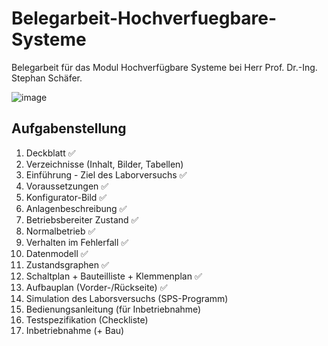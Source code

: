 # Belegarbeit-Hochverfuegbare-Systeme

Belegarbeit für das Modul Hochverfügbare Systeme bei Herr Prof. Dr.-Ing. Stephan Schäfer.

![image](https://user-images.githubusercontent.com/17433117/184536147-dcdf2da4-7cca-400c-8f49-5435cd166994.png)

## Aufgabenstellung

1. Deckblatt :white_check_mark:
2. Verzeichnisse (Inhalt, Bilder, Tabellen)
3. Einführung - Ziel des Laborversuchs :white_check_mark:
4. Voraussetzungen :white_check_mark:
5. Konfigurator-Bild :white_check_mark:
6. Anlagenbeschreibung :white_check_mark:
7. Betriebsbereiter Zustand :white_check_mark:
8. Normalbetrieb :white_check_mark:
9. Verhalten im Fehlerfall :white_check_mark:
10. Datenmodell :white_check_mark:
11. Zustandsgraphen :white_check_mark:
12. Schaltplan + Bauteilliste + Klemmenplan :white_check_mark:
13. Aufbauplan (Vorder-/Rückseite) :white_check_mark:
14. Simulation des Laborsversuchs (SPS-Programm)
15. Bedienungsanleitung (für Inbetriebnahme)
16. Testspezifikation (Checkliste)
17. Inbetriebnahme (+ Bau)
